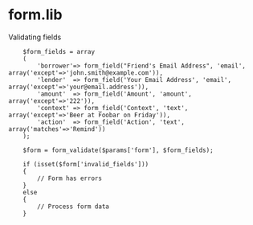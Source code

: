 # form.lib

Validating fields

		$form_fields = array
		(
			'borrower'=> form_field("Friend's Email Address", 'email', array('except'=>'john.smith@example.com')),
			'lender'  => form_field('Your Email Address', 'email', array('except'=>'your@email.address')),
			'amount'  => form_field('Amount', 'amount', array('except'=>'222')),
			'context' => form_field('Context', 'text', array('except'=>'Beer at Foobar on Friday')),
			'action'  => form_field('Action', 'text', array('matches'=>'Remind'))
		);

		$form = form_validate($params['form'], $form_fields);

		if (isset($form['invalid_fields']))
		{
			// Form has errors
		}
		else
		{
			// Process form data
		}